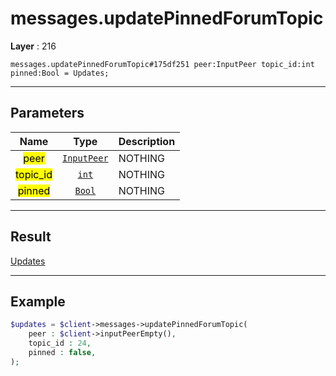 # messages.updatePinnedForumTopic

**Layer** : 216

```tl
messages.updatePinnedForumTopic#175df251 peer:InputPeer topic_id:int pinned:Bool = Updates;
```

---

## Parameters

| Name | Type | Description |
| :---: | :---: | :--- |
| <mark>peer</mark> | [`InputPeer`](type/InputPeer) | NOTHING |
| <mark>topic_id</mark> | [`int`](type/int) | NOTHING |
| <mark>pinned</mark> | [`Bool`](type/Bool) | NOTHING |

---

## Result

[Updates](type/Updates)

---

## Example

```php
$updates = $client->messages->updatePinnedForumTopic(
	peer : $client->inputPeerEmpty(),
	topic_id : 24,
	pinned : false,
);
```